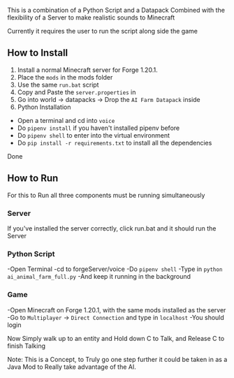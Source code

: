 This is a combination of a Python Script and a Datapack
Combined with the flexibility of a Server to make realistic sounds to Minecraft

Currently it requires the user to run the script along side the game

## How to Install

1. Install a normal Minecraft server for Forge 1.20.1.
2. Place the `mods` in the mods folder
3. Use the same `run.bat` script
4. Copy and Paste the `server.properties` in
5. Go into world -> datapacks -> Drop the `AI Farm Datapack` inside
6. Python Installation

- Open a terminal and cd into `voice`
- Do `pipenv install` if you haven't installed pipenv before
- Do `pipenv shell` to enter into the virtual environment
- Do `pip install -r requirements.txt` to install all the dependencies

Done

## How to Run

For this to Run all three components must be running simultaneously

### Server

If you've installed the server correctly, click run.bat and it should run the Server

### Python Script

-Open Terminal
-cd to forgeServer/voice
-Do `pipenv shell`
-Type in `python ai_animal_farm_full.py`
-And keep it running in the background

### Game

-Open Minecraft on Forge 1.20.1, with the same mods installed as the server
-Go to `Multiplayer` -> `Direct Connection` and type in `localhost`
-You should login

Now Simply walk up to an entity and Hold down C to Talk, and Release C to finish Talking

Note: This is a Concept, to Truly go one step further it could be taken in as a Java Mod to Really take advantage of the AI.

